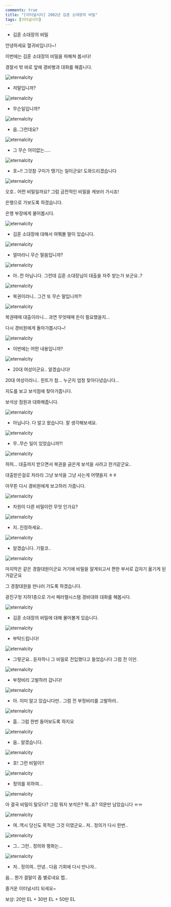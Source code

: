 ```yaml
---
comments: true
title: "[이터널시티] 2002년 김훈 소대장의 비밀"
tags: [이터널시티]
---
```


- 김훈 소대장의 비밀

안녕하세요 혈귀비입니다~!

이번에는 김훈 소대장의 비밀을 파해쳐 봅시다!

경찰서 밖 바로 앞에 경비병과 대화를 해줍니다.

![eternalcity](/assets/image/eternalcity/2002/2002011.PNG)

- 저말입니까?

![eternalcity](/assets/image/eternalcity/2002/2002012.PNG)

- 무슨일입니까?

![eternalcity](/assets/image/eternalcity/2002/2002013.PNG)

- 음..그런데요?

![eternalcity](/assets/image/eternalcity/2002/2002014.PNG)

- 그 무슨 어이없는.....

![eternalcity](/assets/image/eternalcity/2002/2002015.PNG)

- 호~!! 그것참 구미가 땡기는 일이군요! 도와드리겠습니다

![eternalcity](/assets/image/eternalcity/2002/2002016.PNG)

오호.. 어떤 비밀일까요? 그럼 금전적인 비밀을 캐보러 가시죠!

은행으로 가보도록 하겠습니다.

은행 부장에게 물어봅시다.

![eternalcity](/assets/image/eternalcity/2002/2002017.PNG)

- 김훈 소대장에 대해서 여쭤볼 말이 있습니다.

![eternalcity](/assets/image/eternalcity/2002/2002018.PNG)

- 얼마라니 무슨 말씀입니까?

![eternalcity](/assets/image/eternalcity/2002/2002019.PNG)

- 아..전 아닙니다. 그런데 김훈 소대장님이 대출을 자주 받는가 보군요..?

![eternalcity](/assets/image/eternalcity/2002/2002020.PNG)

- 복권이라니.. 그건 또 무슨 말입니까?!

![eternalcity](/assets/image/eternalcity/2002/2002021.PNG)

복권때매 대출이라니... 과연 무엇때매 돈이 필요했을지...

다시 경비원에게 돌아가봅시다~!

![eternalcity](/assets/image/eternalcity/2002/2002022.PNG)

- 이번에는 어떤 내용입니까?

![eternalcity](/assets/image/eternalcity/2002/2002023.PNG)

- 20대 여성이군요.. 알겠습니다!

20대 여성이라니.. 힌트가 참... 누군지 엄청 찾아다녔습니다...

지도를 보고 보석점에 찾아가줍니다.

보석상 점원과 대화해줍니다.

![eternalcity](/assets/image/eternalcity/2002/2002024.PNG)

- 아닙니다. 다 알고 왔습니다. 잘 생각해보세요.

![eternalcity](/assets/image/eternalcity/2002/2002025.PNG)

- 무..무슨 일이 있었습니까?!

![eternalcity](/assets/image/eternalcity/2002/2002026.PNG)

허허... 대출까지 받으면서 복권을 긁은게 보석을 사려고 한거같군요..

대출받은걸로 차라리 그냥 보석을 그냥 사는게 어땟을지 ㅎㅎ

아무튼 다시 경비원에게 보고하러 가줍니다.

![eternalcity](/assets/image/eternalcity/2002/2002027.PNG)

- 차원이 다른 비밀이란 무엇 인가요?

![eternalcity](/assets/image/eternalcity/2002/2002028.PNG)

- 지..진정하세요..

![eternalcity](/assets/image/eternalcity/2002/2002029.PNG)

- 알겠습니다. 기필코..

![eternalcity](/assets/image/eternalcity/2002/2002030.PNG)

마지막은 같은 경찰대원이군요 거기에 비밀을 알게되고서 편한 부서로 갑자기 옮기게 된거같군요

그 경찰대원을 만나러 가도록 하겠습니다.

광진구청 지하1층으로 가서 페러렐시스템 경비대와 대화를 해봅시다.

![eternalcity](/assets/image/eternalcity/2002/2002038.PNG)

- 김훈 소대장의 비밀에 대해 물어볼게 있습니다.

![eternalcity](/assets/image/eternalcity/2002/2002039.PNG)

- 부탁드립니다!

![eternalcity](/assets/image/eternalcity/2002/2002040.PNG)

- 그렇군요.. 듣자하니 그 비밀로 전입했다고 들었습니다 그럼 전 이만.

![eternalcity](/assets/image/eternalcity/2002/2002041.PNG)

- 부정비리 고발하러 갑니다!

![eternalcity](/assets/image/eternalcity/2002/2002042.PNG)

- 아. 이미 알고 있습니다만.. 그럼 전 부정비리를 고발하러..

![eternalcity](/assets/image/eternalcity/2002/2002043.PNG)

- 흠.. 그럼 한번 들어보도록 하지요

![eternalcity](/assets/image/eternalcity/2002/2002044.PNG)

- 음.. 알겠습니다.

![eternalcity](/assets/image/eternalcity/2002/2002045.PNG)

- 호! 그런 비밀이!!

![eternalcity](/assets/image/eternalcity/2002/2002046.PNG)

- 정의를 위하여...

![eternalcity](/assets/image/eternalcity/2002/2002047.PNG)

아 결국 비밀이 탈모다? 그럼 뭐지 보석은? 뭐..죠? 의문만 남았습니다 ㅠㅠ

![eternalcity](/assets/image/eternalcity/2002/2002048.PNG)

- 여..역시 당신도 목적은 그것 이였군요.. 저.. 정의가 다시 한번..

![eternalcity](/assets/image/eternalcity/2002/2002049.PNG)

- 그.. 그런.. 정의와 평화는...

![eternalcity](/assets/image/eternalcity/2002/2002050.PNG)

- 저.. 정의여.. 안녕.. 다음 기회에 다시 만나자..

음... 뭔가 결말이 좀 별로네요 쩝..

즐거운 이터널시티 되세요~

보상: 20만 EL + 30만 EL + 50만 EL
